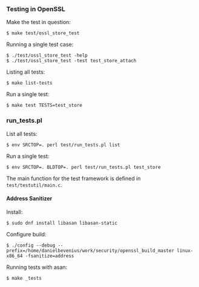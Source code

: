 ### Testing in OpenSSL

Make the test in question:
```console
$ make test/ossl_store_test
```

Running a single test case:
```console
$ ./test/ossl_store_test -help
$ ./test/ossl_store_test -test test_store_attach
```

Listing all tests:
```console
$ make list-tests
```

Run a single test:
```console
$ make test TESTS=test_store
```

### run_tests.pl
List all tests:
```console
$ env SRCTOP=. perl test/run_tests.pl list
```
Run a single test:
```console
$ env SRCTOP=. BLDTOP=. perl test/run_tests.pl test_store
```

The main function for the test framework is defined in `test/testutil/main.c`.

#### Address Sanitizer
Install:
```console
$ sudo dnf install libasan libasan-static
```

Configure build:
```console
$ ./config --debug --prefix=/home/danielbevenius/work/security/openssl_build_master linux-x86_64 -fsanitize=address
```

Running tests with asan:
```console
$ make _tests
```

